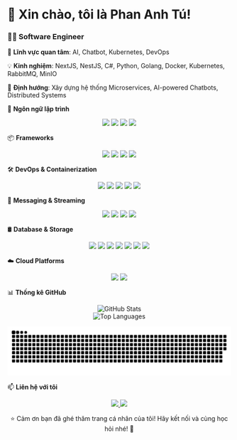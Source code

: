 # 👋 Xin chào, tôi là Phan Anh Tú!  
### 👨‍💻 Software Engineer  

🌱 **Lĩnh vực quan tâm**: AI, Chatbot, Kubernetes, DevOps

💡 **Kinh nghiệm**: NextJS, NestJS, C#, Python, Golang, Docker, Kubernetes, RabbitMQ, MinIO

🎯 **Định hướng**: Xây dựng hệ thống Microservices, AI-powered Chatbots, Distributed Systems

📜 **Ngôn ngữ lập trình**
<p align="center"> <img src="https://img.shields.io/badge/Python-3776AB?style=for-the-badge&logo=python&logoColor=white"> <img src="https://img.shields.io/badge/Go-00ADD8?style=for-the-badge&logo=go&logoColor=white"> <img src="https://img.shields.io/badge/C%23-239120?style=for-the-badge&logo=csharp&logoColor=white"> <img src="https://img.shields.io/badge/JavaScript-F7DF1E?style=for-the-badge&logo=javascript&logoColor=black"></p>

📦 **Frameworks**
<p align="center"> <img src="https://img.shields.io/badge/.NET-512BD4?style=for-the-badge&logo=dotnet&logoColor=white"> <img src="https://img.shields.io/badge/NestJS-E0234E?style=for-the-badge&logo=nestjs&logoColor=white"> <img src="https://img.shields.io/badge/Next.js-000000?style=for-the-badge&logo=next.js&logoColor=white"> <img src="https://img.shields.io/badge/ReactJS-61DAFB?style=for-the-badge&logo=react&logoColor=black"> </p>

🛠 **DevOps & Containerization**
<p align="center"> <img src="https://img.shields.io/badge/Kubernetes-326CE5?style=for-the-badge&logo=kubernetes&logoColor=white"> <img src="https://img.shields.io/badge/Docker-2496ED?style=for-the-badge&logo=docker&logoColor=white"> <img src="https://img.shields.io/badge/Helm-0F1689?style=for-the-badge&logo=helm&logoColor=white"> <img src="https://img.shields.io/badge/Jenkins-D24939?style=for-the-badge&logo=jenkins&logoColor=white"> <img src="https://img.shields.io/badge/ArgoCD-EF7B4D?style=for-the-badge&logo=argo&logoColor=white"> </p>

📡 **Messaging & Streaming**
<p align="center"> <img src="https://img.shields.io/badge/RabbitMQ-FF6600?style=for-the-badge&logo=rabbitmq&logoColor=white"> <img src="https://img.shields.io/badge/Apache%20Kafka-231F20?style=for-the-badge&logo=apache-kafka&logoColor=white"> <img src="https://img.shields.io/badge/MQTT-660066?style=for-the-badge&logo=eclipse-mosquitto&logoColor=white"> <img src="https://img.shields.io/badge/WebSocket-0084FF?style=for-the-badge&logo=websocket&logoColor=white"> </p>

🛢 **Database & Storage**
<p align="center"> <img src="https://img.shields.io/badge/MySQL-4479A1?style=for-the-badge&logo=mysql&logoColor=white"> <img src="https://img.shields.io/badge/PostgreSQL-336791?style=for-the-badge&logo=postgresql&logoColor=white"> <img src="https://img.shields.io/badge/MongoDB-47A248?style=for-the-badge&logo=mongodb&logoColor=white"> <img src="https://img.shields.io/badge/SQL%20Server-CC2927?style=for-the-badge&logo=microsoft-sql-server&logoColor=white"> <img src="https://img.shields.io/badge/Elasticsearch-005571?style=for-the-badge&logo=elasticsearch&logoColor=white"> <img src="https://img.shields.io/badge/Redis-DC382D?style=for-the-badge&logo=redis&logoColor=white"> <img src="https://img.shields.io/badge/MinIO-990000?style=for-the-badge&logo=minio&logoColor=white"> </p>

☁️ **Cloud Platforms**
<p align="center">
  <img src="https://img.shields.io/badge/Google%20Cloud-4285F4?style=for-the-badge&logo=googlecloud&logoColor=white">
  <img src="https://img.shields.io/badge/AWS-232F3E?style=for-the-badge&logo=amazonaws&logoColor=white">
</p>

📊 **Thống kê GitHub**
<p align="center"> <img src="https://github-readme-stats.vercel.app/api?username=phananhtu1998&show_icons=true&theme=radical" alt="GitHub Stats"> <br> <img src="https://github-readme-stats.vercel.app/api/top-langs/?username=phananhtu1998&layout=compact&theme=radical" alt="Top Languages"> </p>

<div align="center">
  
![snake gif](https://github.com/phananhtu1998/phananhtu1998/blob/output/github-snake-dark.svg)
</div>

📫 **Liên hệ với tôi**
<p align="center"><a href="https://github.com/phananhtu1998"> <img src="https://img.shields.io/badge/GitHub-181717?style=for-the-badge&logo=github"> </a> <a href="mailto:phananhtu1998@gmail.com"> <img src="https://img.shields.io/badge/Email-D14836?style=for-the-badge&logo=gmail&logoColor=white"> </a> </p>
<p align="center"> ⭐ Cảm ơn bạn đã ghé thăm trang cá nhân của tôi! Hãy kết nối và cùng học hỏi nhé! 🚀</p>

